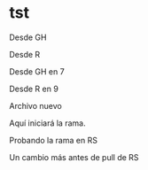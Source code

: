 # tst

Desde GH

Desde R

Desde GH en 7

Desde R en 9

Archivo nuevo


Aquí iniciará la rama.

Probando la rama en RS


Un cambio más antes de pull de RS

[comment]: # (This actually is the most platform independent comment)

[//]: # (This may be the most platform independent comment)
